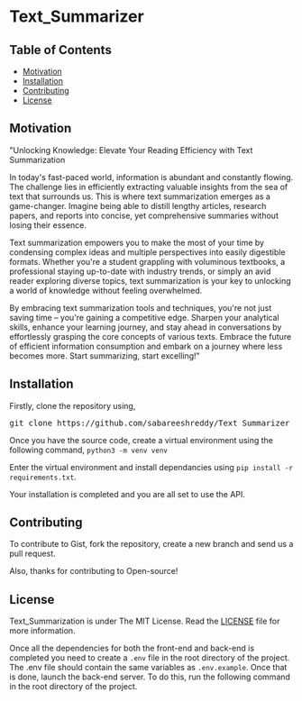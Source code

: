 # Text_Summarizer

## Table of Contents

-   [Motivation](#Motivation)
-   [Installation](#Installation)
-   [Contributing](#Contributing)
-   [License](#License)

## Motivation

"Unlocking Knowledge: Elevate Your Reading Efficiency with Text Summarization

In today's fast-paced world, information is abundant and constantly flowing. The challenge lies in efficiently extracting valuable insights from the sea of text that surrounds us. This is where text summarization emerges as a game-changer. Imagine being able to distill lengthy articles, research papers, and reports into concise, yet comprehensive summaries without losing their essence.

Text summarization empowers you to make the most of your time by condensing complex ideas and multiple perspectives into easily digestible formats. Whether you're a student grappling with voluminous textbooks, a professional staying up-to-date with industry trends, or simply an avid reader exploring diverse topics, text summarization is your key to unlocking a world of knowledge without feeling overwhelmed.

By embracing text summarization tools and techniques, you're not just saving time – you're gaining a competitive edge. Sharpen your analytical skills, enhance your learning journey, and stay ahead in conversations by effortlessly grasping the core concepts of various texts. Embrace the future of efficient information consumption and embark on a journey where less becomes more. Start summarizing, start excelling!"

## Installation

Firstly, clone the repository using,

<pre>
git clone https://github.com/sabareeshreddy/Text_Summarizer
</pre>

Once you have the source code, create a virtual environment using the following command,
`python3 -m venv venv`

Enter the virtual environment and install dependancies using `pip install -r requirements.txt`.

Your installation is completed and you are all set to use the API.




## Contributing

To contribute to Gist, fork the repository, create a new branch and send us a pull request.

Also, thanks for contributing to Open-source!


## License

Text_Summarization is under The MIT License. Read the [LICENSE](https://github.com/sabareeshreddy/Gist/blob/master/LICENSE) file for more information.



Once all the dependencies for both the front-end and back-end is completed you need to create a `.env` file in the root directory of the project. \
The .env file should contain the same variables as `.env.example`.
Once that is done, launch the back-end server. To do this, run the following command in the root directory of the project.
